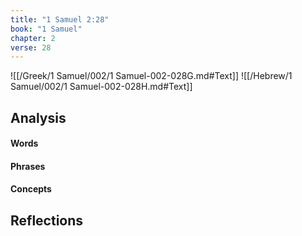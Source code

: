 ```yaml
---
title: "1 Samuel 2:28"
book: "1 Samuel"
chapter: 2
verse: 28
---
```

![[/Greek/1 Samuel/002/1 Samuel-002-028G.md#Text]]
![[/Hebrew/1 Samuel/002/1 Samuel-002-028H.md#Text]]

## Analysis

#### Words

#### Phrases

#### Concepts

## Reflections
